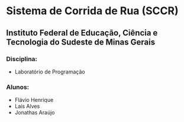 # Sistema de Corrida de Rua (SCCR)
## Instituto Federal de Educação, Ciência e Tecnologia do Sudeste de Minas Gerais


### Disciplina:

*   Laboratório de Programação


### Alunos:

* Flávio Henrique
* Laís Alves
* Jonathas Araújo
